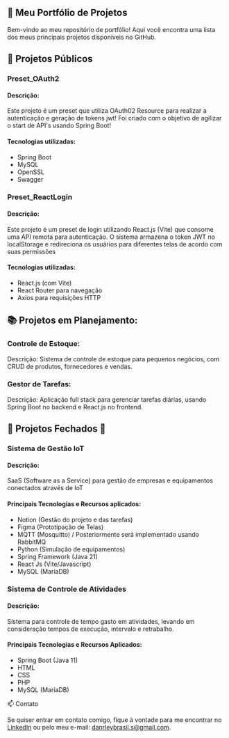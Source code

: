 ## 📌 Meu Portfólio de Projetos

Bem-vindo ao meu repositório de portfólio! Aqui você encontra uma lista dos meus principais projetos disponíveis no GitHub.
## 🚀 Projetos Públicos

### Preset_OAuth2
#### Descrição: 
  Este projeto é um preset que utiliza OAuth02 Resource para realizar a autenticação e geração de tokens jwt! Foi criado com o objetivo de agilizar o start de API's usando Spring Boot!
#### Tecnologias utilizadas:
  - Spring Boot
  - MySQL
  - OpenSSL
  - Swagger
    
### Preset_ReactLogin
#### Descrição: 
  Este projeto é um preset de login utilizando React.js (Vite) que consome uma API remota para autenticação. O sistema armazena o token JWT no localStorage e redireciona os usuários para diferentes telas de acordo com suas permissões
#### Tecnologias utilizadas: 
  - React.js (com Vite)
  - React Router para navegação
  - Axios para requisições HTTP


## 📚 Projetos em Planejamento:

### Controle de Estoque:
Descrição: Sistema de controle de estoque para pequenos negócios, com CRUD de produtos, fornecedores e vendas.

### Gestor de Tarefas:
Descrição: Aplicação full stack para gerenciar tarefas diárias, usando Spring Boot no backend e React.js no frontend.


## 🚫 Projetos Fechados 🚫

### Sistema de Gestão IoT
#### Descrição: 
  SaaS (Software as a Service) para gestão de empresas e equipamentos conectados através de IoT
#### Principais Tecnologias e Recursos aplicados: 
- Notion (Gestão do projeto e das tarefas)
- Figma (Prototipação de Telas)
- MQTT (Mosquitto) / Posteriormente será implementado usando RabbitMQ
- Python (Simulação de equipamentos)
- Spring Framework (Java 21)
- React Js (Vite/Javascript)
- MySQL (MariaDB)

### Sistema de Controle de Atividades
#### Descrição: 
  Sistema para controle de tempo gasto em atividades, levando em consideração tempos de execução, intervalo e retrabalho.
#### Principais Tecnologias e Recursos Aplicados: 
- Spring Boot (Java 11)
- HTML
- CSS
- PHP
- MySQL (MariaDB)

📫 Contato

Se quiser entrar em contato comigo, fique à vontade para me encontrar no [LinkedIn](https://www.linkedin.com/in/danrleybrasil/)  ou pelo meu e-mail: danrleybrasil.s@gmail.com.

